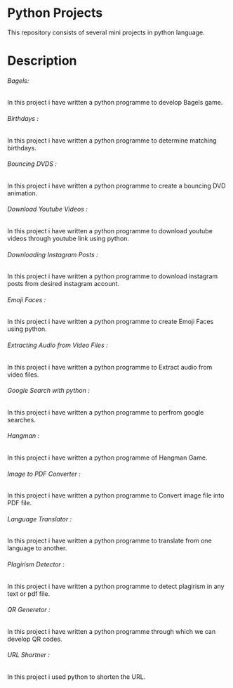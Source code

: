 # Python Projects

This repository consists of several mini projects in python language.

# Description

###### Bagels: 
In this project i have written a python programme to develop Bagels game.

###### Birthdays :
In this project i have written a python programme to determine matching birthdays.

###### Bouncing DVDS :
In this project i have written a python programme to create a bouncing DVD animation.

###### Download Youtube Videos :
In this project i have written a python programme to download youtube videos through youtube link using python.

###### Downloading Instagram Posts :
In this project i have written a python programme to download instagram posts from desired instagram account.

###### Emoji Faces :
In this project i have written a python programme to create Emoji Faces using python.

###### Extracting Audio from Video Files :
In this project i have written a python programme to Extract audio from video files.

###### Google Search with python :
In this project i have written a python programme to perfrom google searches.

###### Hangman : 
In this project i have written a python programme of Hangman Game.

###### Image to PDF Converter :
In this project i have written a python programme to Convert image file into PDF file.

###### Language Translator :
In this project i have written a python programme to translate from one language to another.

###### Plagirism Detector :
In this project i have written a python programme to detect plagirism in any text or pdf file.

###### QR Generetor :
In this project i have written a python programme through which we can develop QR codes.

###### URL Shortner :
In this project i used python to shorten the URL.
